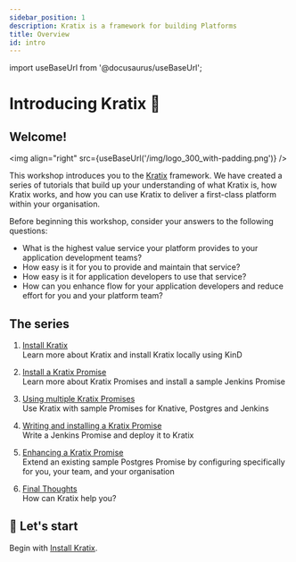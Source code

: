 ```yaml
---
sidebar_position: 1
description: Kratix is a framework for building Platforms
title: Overview
id: intro
---
```

import useBaseUrl from '@docusaurus/useBaseUrl';


# Introducing Kratix 🎉

## Welcome!

<img align="right" src={useBaseUrl('/img/logo_300_with-padding.png')} />

This workshop introduces you to the [Kratix](https://www.kratix.io) framework. We have created a series of tutorials that build up your understanding of what Kratix is, how Kratix works, and how you can use Kratix to deliver a first-class platform within your organisation.

Before beginning this workshop, consider your answers to the following questions:

* What is the highest value service your platform provides to your application development teams?
* How easy is it for you to provide and maintain that service?
* How easy is it for application developers to use that service?
* How can you enhance flow for your application developers and reduce effort for you and your platform team?


## The series

1. [Install Kratix](installing-kratix/) <br />
Learn more about Kratix and install Kratix locally using KinD

1. [Install a Kratix Promise](installing-a-promise/) <br />
Learn more about Kratix Promises and install a sample Jenkins Promise

1. [Using multiple Kratix Promises](using-multiple-promises/) <br />
Use Kratix with sample Promises for Knative, Postgres and Jenkins

1. [Writing and installing a Kratix Promise](writing-a-promise/) <br />
Write a Jenkins Promise and deploy it to Kratix

1. [Enhancing a Kratix Promise](enhancing-a-promise/) <br />
Extend an existing sample Postgres Promise by configuring specifically for you, your team, and your organisation

1. [Final Thoughts](final-thoughts/) <br />
How can Kratix help you?

## 🥁 Let's start
Begin with [Install Kratix](installing-kratix/).
